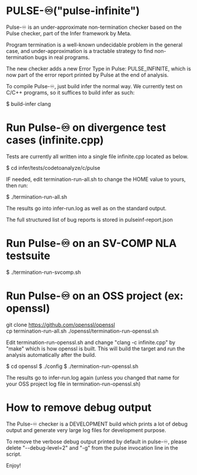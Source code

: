 # PULSE-♾️("pulse-infinite")

Pulse-♾️ is an under-approximate non-termination checker based on the Pulse checker, part of the Infer framework by Meta.

Program termination is a well-known undecidable problem in the general case, and under-approximation is a tractable strategy to find non-termination bugs in real programs.

The new checker adds a new Error Type in Pulse: PULSE_INFINITE, which is now part of the error report printed by Pulse at the end of analysis.

To compile Pulse-♾️, just build infer the normal way. We currently test on C/C++ programs, so it suffices to build infer as such:

$ build-infer clang  

# Run Pulse-♾️ on divergence test cases (infinite.cpp) 

Tests are currently all written into a single file infinite.cpp located as below.

$ cd infer/tests/codetoanalyze/c/pulse  

IF needed, edit termination-run-all.sh to change the HOME value to yours, then run:

$ ./termination-run-all.sh  

The results go into infer-run.log as well as on the standard output.

The full structured list of bug reports is stored in pulseinf-report.json 

# Run Pulse-♾️ on an SV-COMP NLA testsuite

$ ./termination-run-svcomp.sh

# Run Pulse-♾️ on an OSS project (ex: openssl)

git clone https://github.com/openssl/openssl  
cp termination-run-all.sh ./openssl/termination-run-openssl.sh  

Edit termination-run-openssl.sh and change "clang -c infinite.cpp" by "make" which is how openssl is built. This will build the target and run the analysis automatically after the build.

$ cd openssl
$ ./config
$ ./termination-run-openssl.sh  

The results go to infer-run.log again (unless you changed that name for your OSS project log file in termination-run-openssl.sh)

# How to remove debug output

The Pulse-♾️ checker is a DEVELOPMENT build which prints a lot of debug output and generate very large log files for development purpose.

To remove the verbose debug output printed by default in pulse-♾️, please delete "--debug-level=2" and "-g" from the pulse invocation line in the script.

Enjoy!


